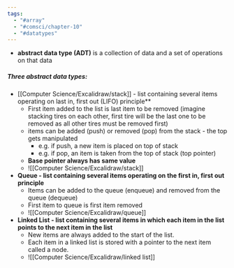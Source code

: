 ```yaml
---
tags:
  - "#array"
  - "#comsci/chapter-10"
  - "#datatypes"
---
```

- **abstract data type (ADT)** is a collection of data and a set of operations on that data

##### Three abstract data types:
- [[Computer Science/Excalidraw/stack]] - list containing several items operating on last in, first out (LIFO) principle**
	- First item added to the list is last item to be removed (imagine stacking tires on each other, first tire will be the last one to be removed as all other tires must be removed first)
	- items can be added (push) or removed (pop) from the stack - the top gets manipulated
		- e.g. if push, a new item is placed on top of stack
		- e.g. if pop, an item is taken from the top of stack (top pointer)
	- **Base pointer always has same value**
	- ![[Computer Science/Excalidraw/stack]]
- **Queue - list containing several items operating on the first in, first out principle**
	- Items can be added to the queue (enqueue) and removed from the queue (dequeue)
	- First item to queue is first item removed
	- ![[Computer Science/Excalidraw/queue]]
- **Linked List - list containing several items in which each item in the list points to the next item in the list**
	- New items are always added to the start of the list. 
	- Each item in a linked list is stored with a pointer to the next item called a node.
	- ![[Computer Science/Excalidraw/linked list]]